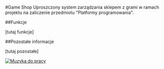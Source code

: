 #Game Shop
Uproszczony system zarządzania sklepem z grami w ramach projektu na zaliczenie przedmiotu "Platformy programowania".

##Funkcje

[tutaj funkcje]

##Pozostałe informacje

[tutaj pozostałe]

[![Muzyka do pracy](http://i3.ytimg.com/vi/6ftCIfHwqtg/maxresdefault.jpg)](https://www.youtube.com/watch?v=6ftCIfHwqtg)

